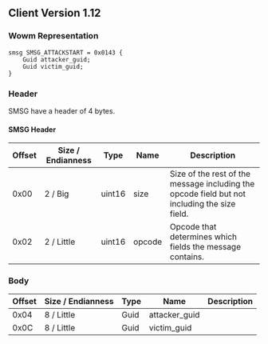 ## Client Version 1.12

### Wowm Representation
```rust,ignore
smsg SMSG_ATTACKSTART = 0x0143 {
    Guid attacker_guid;    
    Guid victim_guid;    
}

```
### Header
SMSG have a header of 4 bytes.

#### SMSG Header
| Offset | Size / Endianness | Type   | Name   | Description |
| ------ | ----------------- | ------ | ------ | ----------- |
| 0x00   | 2 / Big           | uint16 | size   | Size of the rest of the message including the opcode field but not including the size field.|
| 0x02   | 2 / Little        | uint16 | opcode | Opcode that determines which fields the message contains.|
### Body
| Offset | Size / Endianness | Type | Name | Description |
| ------ | ----------------- | ---- | ---- | ----------- |
| 0x04 | 8 / Little | Guid | attacker_guid |  |
| 0x0C | 8 / Little | Guid | victim_guid |  |
